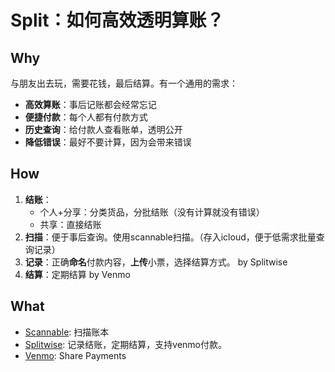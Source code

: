 # Split：如何高效透明算账？

## Why

与朋友出去玩，需要花钱，最后结算。有一个通用的需求：

- **高效算账**：事后记账都会经常忘记
- **便捷付款**：每个人都有付款方式
- **历史查询**：给付款人查看账单，透明公开
- **降低错误**：最好不要计算，因为会带来错误


## How


1. **结账**：
	- 个人+分享：分类货品，分批结账（没有计算就没有错误）
	- 共享：直接结账
2. **扫描**：便于事后查询。使用scannable扫描。（存入icloud，便于低需求批量查询记录）
3. **记录**：正确**命名**付款内容，**上传**小票，选择结算方式。 by Splitwise
4. **结算**：定期结算 by Venmo



## What

- [Scannable](https://evernote.com/products/scannable): 扫描账本
- [Splitwise](https://www.splitwise.com/): 记录结账，定期结算，支持venmo付款。
- [Venmo](https://venmo.com/): Share Payments